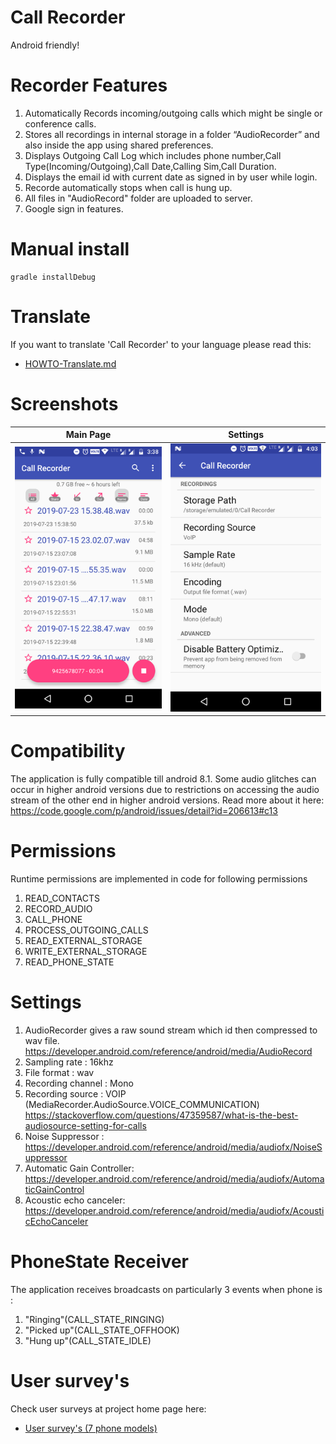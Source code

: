 # Call Recorder

Android friendly!

# Recorder Features

1. Automatically Records incoming/outgoing calls which might be single or conference calls.
2. Stores all recordings in internal storage in a folder “AudioRecorder” and also inside the app using shared preferences.
3. Displays Outgoing Call Log which includes phone number,Call Type(Incoming/Outgoing),Call Date,Calling Sim,Call Duration.
4. Displays the email id with current date as signed in by user while login.
5. Recorde automatically stops when call is hung up.
6. All files in "AudioRecord" folder are uploaded to server.
7. Google sign in features.

# Manual install

    gradle installDebug

# Translate

If you want to translate 'Call Recorder' to your language  please read this:

  * [HOWTO-Translate.md](/docs/HOWTO-Translate.md)

# Screenshots
| Main Page | Settings |
| ------ | ------ |
| ![shot](/docs/sshot.png) |![shot](/docs/setting.png) |
 
                                                        
# Compatibility

The application is fully compatible till android 8.1. Some audio glitches can occur in higher android versions due to restrictions on accessing the audio stream of the other end in higher android versions.
Read more about it here: https://code.google.com/p/android/issues/detail?id=206613#c13

# Permissions

Runtime permissions are implemented in code for following permissions

1. READ_CONTACTS
2. RECORD_AUDIO
3. CALL_PHONE
4. PROCESS_OUTGOING_CALLS
5. READ_EXTERNAL_STORAGE
6. WRITE_EXTERNAL_STORAGE
7. READ_PHONE_STATE

# Settings
1. AudioRecorder gives a raw sound stream which id then compressed to wav file. https://developer.android.com/reference/android/media/AudioRecord
2. Sampling rate : 16khz
3. File format : wav
4. Recording channel : Mono
5. Recording source : VOIP (MediaRecorder.AudioSource.VOICE_COMMUNICATION) https://stackoverflow.com/questions/47359587/what-is-the-best-audiosource-setting-for-calls  
6. Noise Suppressor : https://developer.android.com/reference/android/media/audiofx/NoiseSuppressor
7. Automatic Gain Controller: https://developer.android.com/reference/android/media/audiofx/AutomaticGainControl  
8. Acoustic echo canceler: https://developer.android.com/reference/android/media/audiofx/AcousticEchoCanceler

# PhoneState Receiver

The application receives broadcasts on particularly 3 events when phone is :

1. "Ringing"(CALL_STATE_RINGING)
2. "Picked up"(CALL_STATE_OFFHOOK)
3. "Hung up"(CALL_STATE_IDLE)

# User survey's

Check user surveys at project home page here:

  * [User survey's (7 phone models)](https://docs.google.com/spreadsheets/d/16y2YKZpBOnIzsRhnX8nJ2TliAhLNrv98YpQ7ssAxftY/edit?ts=5d11f7ab#gid=0)
